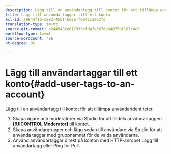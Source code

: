 ```yaml
---
description: Lägg till en användartagg till kontot för att tillämpa användaridentiteter.
title: Lägg till användartaggar till ett konto
exl-id: a9944f1b-c882-456f-be26-f064213e63fd
translation-type: tm+mt
source-git-commit: a2449482e617939cfda7e367da34875bf187c4c9
workflow-type: tm+mt
source-wordcount: '86'
ht-degree: 0%

---
```


# Lägg till användartaggar till ett konto{#add-user-tags-to-an-account}

Lägg till en användartagg till kontot för att tillämpa användaridentiteter.

1. Skapa ägare och moderatorer via Studio för att tilldela användartaggen **[!UICONTROL Moderator]** till kontot.
1. Skapa användargrupper och lägg sedan till användare via Studio för att använda taggar med gruppnamnet för de valda användarna.
1. Använd användartaggar direkt på konton med HTTP-anropet Lägg till användartagg eller Ping for Pull.
